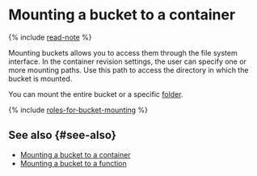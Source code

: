 # Mounting a bucket to a container

{% include [read-note](../../_includes/functions/read-note.md) %}

Mounting buckets allows you to access them through the file system interface. In the container revision settings, the user can specify one or more mounting paths. Use this path to access the directory in which the bucket is mounted.

You can mount the entire bucket or a specific [folder](../../storage/concepts/object.md#folder).


{% include [roles-for-bucket-mounting](../../_includes/functions/roles-for-bucket-mounting.md) %}

## See also {#see-also}

* [Mounting a bucket to a container](../operations/mount-bucket.md)
* [Mounting a bucket to a function](../../functions/operations/function/mount-bucket.md)
